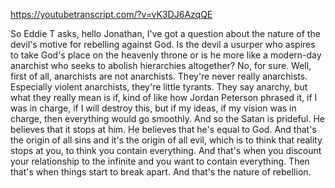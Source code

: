 https://youtubetranscript.com/?v=vK3DJ6AzqQE

 So Eddie T asks, hello Jonathan, I've got a question about the nature of the devil's motive for rebelling against God. Is the devil a usurper who aspires to take God's place on the heavenly throne or is he more like a modern-day anarchist who seeks to abolish hierarchies altogether? No, for sure. Well, first of all, anarchists are not anarchists. They're never really anarchists. Especially violent anarchists, they're little tyrants. They say anarchy, but what they really mean is if, kind of like how Jordan Peterson phrased it, if I was in charge, if I will destroy this, but if my ideas, if my vision was in charge, then everything would go smoothly. And so the Satan is prideful. He believes that it stops at him. He believes that he's equal to God. And that's the origin of all sins and it's the origin of all evil, which is to think that reality stops at you, to think you contain everything. And that's when you discount your relationship to the infinite and you want to contain everything. Then that's when things start to break apart. And that's the nature of rebellion.